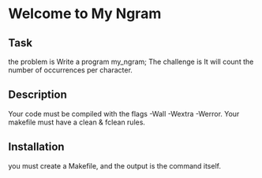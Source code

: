 # Welcome to My Ngram

## Task
the problem is Write a program my_ngram; The challenge is It will count the number of occurrences per character.

## Description
Your code must be compiled with the flags -Wall -Wextra -Werror.
Your makefile must have a clean & fclean rules.

## Installation
you must create a Makefile, and the output is the command itself.
